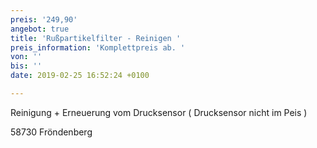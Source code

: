 ```yaml
---
preis: '249,90'
angebot: true
title: 'Rußpartikelfilter - Reinigen '
preis_information: 'Komplettpreis ab. '
von: ''
bis: ''
date: 2019-02-25 16:52:24 +0100

---
```

Reinigung + Erneuerung vom Drucksensor ( Drucksensor nicht im Peis )

58730 Fröndenberg